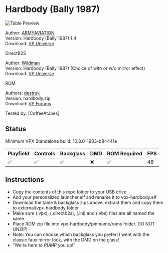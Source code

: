 # Hardbody (Bally 1987)

![Table Preview](../../images/vpx-hardbody-preview.png)

Author: [ARMYAVIATION](https://vpuniverse.com/profile/18348-armyaviation/)  
Version:  Hardbody (Bally 1987) 1.4  
Download: [VP Universe](https://vpuniverse.com/files/file/5956-hardbody-bally-1987/)

DirectB2S

Author: [Wildman](https://vpuniverse.com/profile/5-wildman/)  
Version: Hardbody (Bally 1987) (Choice of with or w/o mirror effect)  
Download: [VP Universe](https://vpuniverse.com/files/file/5654-hardbody-bally-1987/)

ROM

Authors: [destruk](https://www.vpforums.org/index.php?showuser=5)  
Version: hardbody.zip  
Download: [VP Forums](https://www.vpforums.org/index.php?app=downloads&showfile=200)

Tested by:
[CoffeeAtJoes]

## Status 

Minimum VPX Standalone build: 10.8.0-1983-b84441e

| Playfield | Controls | Backglass | DMD | ROM Required | FPS | 
|-----------|----------|-----------|-----|--------------|-----|
| :white_check_mark: | :white_check_mark: | :white_check_mark: | :x: | :white_check_mark: | 48 |

## Instructions

- Copy the contents of this repo folder to your USB drive
- Add your personalized launcher.elf and rename it to vpx-hardbody.elf
- Download the table & backglass zips above, extract them and copy them to external/vpx-hardbody folder
- Make sure (.vpx), (.directb2s), (.ini) and (.vbs) files are all named the same
- Place ROM zip file into vpx-hardbody/pinmame/roms folder. DO NOT UNZIP!
- Note: You can choose which backglass you prefer! I went with the classic faux mirror look, with the DMD on the glass!
- "We're here to *PUMP* you up!"
